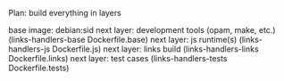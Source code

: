Plan: build everything in layers

base image: debian:sid
next layer: development tools (opam, make, etc.)
            (links-handlers-base Dockerfile.base)
next layer: js runtime(s)
            (links-handlers-js Dockerfile.js)
next layer: links build
            (links-handlers-links Dockerfile.links)
next layer: test cases
            (links-handlers-tests Dockerfile.tests)
